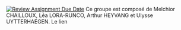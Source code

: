 [![Review Assignment Due Date](https://classroom.github.com/assets/deadline-readme-button-24ddc0f5d75046c5622901739e7c5dd533143b0c8e959d652212380cedb1ea36.svg)](https://classroom.github.com/a/bl3pb-J7)
Ce groupe est composé de Melchior CHAILLOUX, Léa LORA-RUNCO, Arthur HEYVANG et Ulysse UYTTERHAEGEN.
Le lien 
